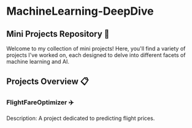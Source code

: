 # MachineLearning-DeepDive

## Mini Projects Repository 🌟
Welcome to my collection of mini projects! Here, you'll find a variety of projects I've worked on, each designed to delve into different facets of machine learning and AI.

## Projects Overview 📋
### FlightFareOptimizer ✈️
Description: A project dedicated to predicting flight prices.
